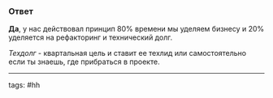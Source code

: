 ### Ответ

**Да**, 
	у нас действовал принцип 80% времени мы уделяем бизнесу и 20% уделяется на рефакторинг и технический долг.

*Техдолг* - квартальная цель и ставит ее техлид или самостоятельно если ты знаешь, где прибраться в проекте.

____
tags: #hh 